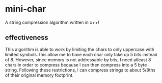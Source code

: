 # mini-char  
A string compression algorithm written in c++!
## effectiveness
This algorithm is able to work by limiting the chars to only uppercase with limited symbols. this allow me to have each char only take up 5 bits instead of 8.
However, since memory is not addressable by bits, I need atleast 8 chars in order to compress because I can then compress into a 5 byte string. Following these 
restrictions, I can compress strings to about 5/8ths of their original memory footprint.

